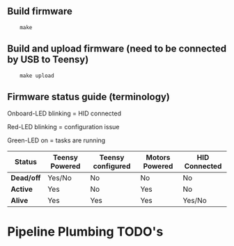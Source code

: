 ## Build firmware
        make

## Build and upload firmware (need to be connected by USB to Teensy)
        make upload 
        
## Firmware status guide (terminology)

Onboard-LED blinking = HID connected

Red-LED blinking = configuration issue

Green-LED on = tasks are running

| Status       | Teensy Powered | Teensy configured | Motors Powered | HID Connected |
| ------------ | -------------- | ----------------- | -------------- | ------------- |
| **Dead/off** | Yes/No         | No                | No             | No            |
| **Active**   | Yes            | No                | Yes            | No            |
| **Alive**    | Yes            | Yes               | Yes            | Yes/No        |

# Pipeline Plumbing TODO's

